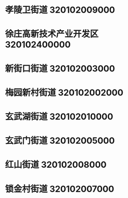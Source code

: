 # 孝陵卫街道 320102009000
# 徐庄高新技术产业开发区 320102400000
# 新街口街道 320102003000
# 梅园新村街道 320102002000
# 玄武湖街道 320102010000
# 玄武门街道 320102005000
# 红山街道 320102008000
# 锁金村街道 320102007000
